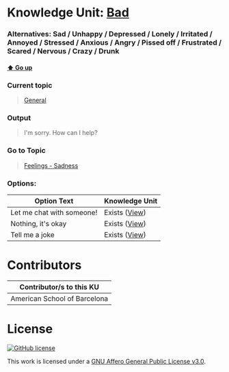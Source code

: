 # Knowledge Unit: [Bad](../../knowledge_units/general/bad.md)
### Alternatives:   Sad   /  Unhappy   /  Depressed   /  Lonely   /  Irritated   /  Annoyed   /  Stressed   /  Anxious   /  Angry   /  Pissed off   /  Frustrated   /  Scared   /  Nervous   /  Crazy   /  Drunk 
#### [:arrow_up: Go up](../../topics/general.md)
### Current topic
> [General](../../topics/general.md)
### Output
> I&#039;m sorry. How can I help?
### Go to Topic
> [Feelings - Sadness](../../topics/feelings-sadness.md)

### Options: 

| Option Text | Knowledge Unit |
| - | - |  
| Let me chat with someone!  |  Exists ([View](../../knowledge_units/feelings-sadness/let-me-chat-with-someone.md))  |  
| Nothing, it&#039;s okay  |  Exists ([View](../../knowledge_units/feelings-sadness/nothing-its-okay.md))  |  
| Tell me a joke  |  Exists ([View](../../knowledge_units/feelings-sadness/tell-me-a-joke.md))  | 

# Contributors

| Contributor/s to this KU |
| - | 
| American School of Barcelona |

# License
[![GitHub license](https://img.shields.io/github/license/inbrainz/cerebro)](https://github.com/inbrainz/cerebro/blob/master/LICENSE)

This work is licensed under a [GNU Affero General Public License v3.0](https://www.gnu.org/licenses/agpl-3.0.txt).